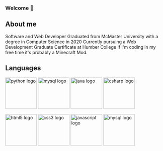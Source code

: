 ### Welcome 👋

## About me
Software and Web Developer
Graduated from McMaster University with a degree in Computer Science in 2020
Currently pursuing a Web Development Graduate Certificate at Humber College
If I'm coding in my free time it's probably a Minecraft Mod.

## Languages
<a href="https://www.python.org"><img src="https://cdn.worldvectorlogo.com/logos/python-5.svg" alt="python logo" height="100" width="100" /></a>
<a href="https://www.php.net"><img src="https://cdn.worldvectorlogo.com/logos/php-1.svg" alt="mysql logo" height="100" width="100" /></a>
<a href="https://www.java.com/en/"><img src="https://cdn.worldvectorlogo.com/logos/java-4.svg" alt="java logo" height="100" width="100" /></a>
<a href="https://learn.microsoft.com/en-us/dotnet/csharp/"><img src="https://cdn.worldvectorlogo.com/logos/c--4.svg" alt="csharp logo" height="100" width="100" /></a>

<a href="https://www.w3schools.com/html/html_intro.asp"><img src="https://cdn.worldvectorlogo.com/logos/html-1.svg" alt="html5 logo" height="100" width="100" /></a>
<a href="https://www.w3schools.com/css/"><img src="https://cdn.worldvectorlogo.com/logos/css-3.svg" alt="css3 logo" height="100" width="100" /></a>
<a href="https://developer.mozilla.org/en-US/docs/Web/JavaScript"><img src="https://cdn.worldvectorlogo.com/logos/logo-javascript.svg" alt="javascript logo" height="100" width="100" /></a>
<a href="https://www.mysql.com"><img src="https://cdn.worldvectorlogo.com/logos/mysql-logo.svg" alt="mysql logo" height="100" width="100" /></a>
